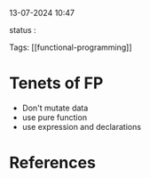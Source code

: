 
13-07-2024 10:47

status :

Tags: [[functional-programming]]

# Tenets of FP

- Don't mutate data
- use pure function
- use expression and declarations

# References